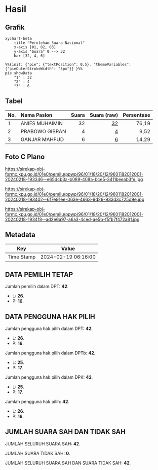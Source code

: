 # Hasil

## Grafik

```mermaid
xychart-beta
    title "Perolehan Suara Nasional"
    x-axis [01, 02, 03]
    y-axis "Suara" 0 --> 32
    bar [32, 4, 6]
```

```mermaid
%%{init: {"pie": {"textPosition": 0.5}, "themeVariables": {"pieOuterStrokeWidth": "5px"}} }%%
pie showData
    "1" : 32
    "2" : 4
    "3" : 6
```

## Tabel

| No. | Nama Paslon    | Suara | Suara (raw) | Persentase |
|:--- |:-------------- | -----:| -----------:| ----------:|
| 1   | ANIES MUHAIMIN | 32    | [32][p-1]   | 76,19      |
| 2   | PRABOWO GIBRAN | 4     | [4][p-2]    | 9,52       |
| 3   | GANJAR MAHFUD  | 6     | [6][p-3]    | 14,29      |


[p-1]: https://github.com/gigit-pemilu/pemilu-2024/blob/main/pilpres/hitung-suara/sub/96-papua-barat-daya/sub/01-sorong/sub/18-klawak/sub/2012-kmasen/sub/001-tps/sub/paslon-1.txt
[p-2]: https://github.com/gigit-pemilu/pemilu-2024/blob/main/pilpres/hitung-suara/sub/96-papua-barat-daya/sub/01-sorong/sub/18-klawak/sub/2012-kmasen/sub/001-tps/sub/paslon-2.txt
[p-3]: https://github.com/gigit-pemilu/pemilu-2024/blob/main/pilpres/hitung-suara/sub/96-papua-barat-daya/sub/01-sorong/sub/18-klawak/sub/2012-kmasen/sub/001-tps/sub/paslon-3.txt

## Foto C Plano

https://sirekap-obj-formc.kpu.go.id/01e0/pemilu/ppwp/96/01/18/20/12/9601182012001-20240218-193346--e65dcb3a-b089-408a-bce5-3411beeab3fe.jpg

https://sirekap-obj-formc.kpu.go.id/01e0/pemilu/ppwp/96/01/18/20/12/9601182012001-20240218-193402--6f7e91ee-063e-4663-9d29-933d3c725d9e.jpg

https://sirekap-obj-formc.kpu.go.id/01e0/pemilu/ppwp/96/01/18/20/12/9601182012001-20240218-193418--ad2e6a97-a6a3-4ced-ae5b-f5fb7f472a81.jpg


## Metadata

| Key        | Value               |
| ---------- | ------------------- |
| Time Stamp | 2024-02-19 06:16:00 |


## DATA PEMILIH TETAP

Jumlah pemilih dalam DPT: **42**.
 * L: **26**.
 * P: **16**.

## DATA PENGGUNA HAK PILIH

Jumlah pengguna hak pilih dalam DPT: **42**.
 * L: **26**.
 * P: **16**.

Jumlah pengguna hak pilih dalam DPTb: **42**.
 * L: **25**.
 * P: **17**.

Jumlah pengguna hak pilih dalam DPK: **42**.
 * L: **25**.
 * P: **17**.

Jumlah pengguna hak pilih: **42**.
 * L: **26**.
 * P: **16**.

## JUMLAH SUARA SAH DAN TIDAK SAH

JUMLAH SELURUH SUARA SAH: **42**.

JUMLAH SUARA TIDAK SAH: **0**.

JUMLAH SELURUH SUARA SAH DAN SUARA TIDAK SAH: **42**.


